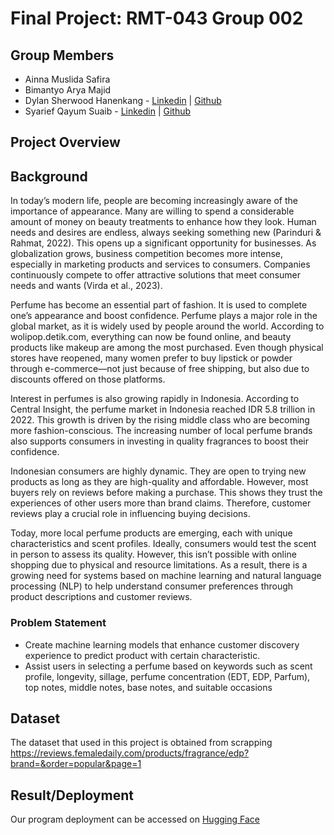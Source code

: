 # Final Project: RMT-043 Group 002

## Group Members
- Ainna Muslida Safira
- Bimantyo Arya Majid
- Dylan Sherwood Hanenkang - [Linkedin](www.linkedin.com/in/dylsherwood) | [Github](https://github.com/Lynion)
- Syarief Qayum Suaib - [Linkedin](https://www.linkedin.com/in/syariefqayum/) | [Github](https://github.com/syariefsq)

## Project Overview

## Background
In today’s modern life, people are becoming increasingly aware of the importance of appearance. Many are willing to spend a considerable amount of money on beauty treatments to enhance how they look. Human needs and desires are endless, always seeking something new (Parinduri & Rahmat, 2022). This opens up a significant opportunity for businesses. As globalization grows, business competition becomes more intense, especially in marketing products and services to consumers. Companies continuously compete to offer attractive solutions that meet consumer needs and wants (Virda et al., 2023).

Perfume has become an essential part of fashion. It is used to complete one’s appearance and boost confidence. Perfume plays a major role in the global market, as it is widely used by people around the world. According to wolipop.detik.com, everything can now be found online, and beauty products like makeup are among the most purchased. Even though physical stores have reopened, many women prefer to buy lipstick or powder through e-commerce—not just because of free shipping, but also due to discounts offered on those platforms.

Interest in perfumes is also growing rapidly in Indonesia. According to Central Insight, the perfume market in Indonesia reached IDR 5.8 trillion in 2022. This growth is driven by the rising middle class who are becoming more fashion-conscious. The increasing number of local perfume brands also supports consumers in investing in quality fragrances to boost their confidence.

Indonesian consumers are highly dynamic. They are open to trying new products as long as they are high-quality and affordable. However, most buyers rely on reviews before making a purchase. This shows they trust the experiences of other users more than brand claims. Therefore, customer reviews play a crucial role in influencing buying decisions.

Today, more local perfume products are emerging, each with unique characteristics and scent profiles. Ideally, consumers would test the scent in person to assess its quality. However, this isn’t possible with online shopping due to physical and resource limitations. As a result, there is a growing need for systems based on machine learning and natural language processing (NLP) to help understand consumer preferences through product descriptions and customer reviews.

### Problem Statement 

- Create machine learning models that enhance customer discovery experience to predict product with certain characteristic.
- Assist users in selecting a perfume based on keywords such as scent profile, longevity, sillage, perfume concentration (EDT, EDP, Parfum), top notes, middle notes, base notes, and suitable occasions

## Dataset
The dataset that used in this project is obtained from scrapping https://reviews.femaledaily.com/products/fragrance/edp?brand=&order=popular&page=1

## Result/Deployment
Our program deployment can be accessed on [Hugging Face](https://huggingface.co/spaces/Lynion/wangi)
